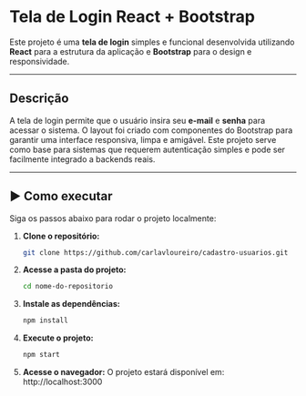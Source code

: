 # Tela de Login React + Bootstrap

Este projeto é uma **tela de login** simples e funcional desenvolvida utilizando **React** para a estrutura da aplicação e **Bootstrap** para o design e responsividade.

---

## Descrição

A tela de login permite que o usuário insira seu **e-mail** e **senha** para acessar o sistema. O layout foi criado com componentes do Bootstrap para garantir uma interface responsiva, limpa e amigável. Este projeto serve como base para sistemas que requerem autenticação simples e pode ser facilmente integrado a backends reais.

---

## ▶️ Como executar

Siga os passos abaixo para rodar o projeto localmente:

1. **Clone o repositório:**

   ```bash
   git clone https://github.com/carlavloureiro/cadastro-usuarios.git
   ```

2. **Acesse a pasta do projeto:**
   ```bash
   cd nome-do-repositorio
   ```

3. **Instale as dependências:**
   ```bash
   npm install
   ```

4. **Execute o projeto:**
   ```bash
   npm start
   ```

5. **Acesse o navegador:**
  O projeto estará disponível em: http://localhost:3000



